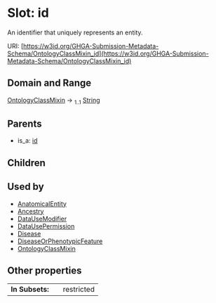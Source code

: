 
# Slot: id


An identifier that uniquely represents an entity.

URI: [https://w3id.org/GHGA-Submission-Metadata-Schema/OntologyClassMixin_id](https://w3id.org/GHGA-Submission-Metadata-Schema/OntologyClassMixin_id)


## Domain and Range

[OntologyClassMixin](OntologyClassMixin.md) &#8594;  <sub>1..1</sub> [String](types/String.md)

## Parents

 *  is_a: [id](id.md)

## Children


## Used by

 * [AnatomicalEntity](AnatomicalEntity.md)
 * [Ancestry](Ancestry.md)
 * [DataUseModifier](DataUseModifier.md)
 * [DataUsePermission](DataUsePermission.md)
 * [Disease](Disease.md)
 * [DiseaseOrPhenotypicFeature](DiseaseOrPhenotypicFeature.md)
 * [OntologyClassMixin](OntologyClassMixin.md)

## Other properties

|  |  |  |
| --- | --- | --- |
| **In Subsets:** | | restricted |


